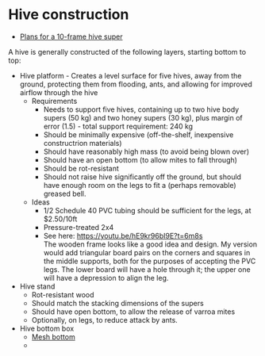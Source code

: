 # Hive construction

* [Plans for a 10-frame hive super]

A hive is generally constructed of the following layers, starting bottom to top:

* Hive platform - Creates a level surface for five hives, away from the ground, protecting them from flooding, ants, and allowing for improved airflow through the hive
    * Requirements
        * Needs to support five hives, containing up to two hive body supers (50 kg) and two honey supers (30 kg), plus margin of error (1.5) - total support requirement: 240 kg
        * Should be minimally expensive (off-the-shelf, inexpensive constructrion materials)
        * Should have reasonably high mass (to avoid being blown over)
        * Should have an open bottom (to allow mites to fall through)
        * Should be rot-resistant
        * Should not raise hive significantly off the ground, but should have enough room on the legs to fit a (perhaps removable) greased bell.
    * Ideas
        * 1/2 Schedule 40 PVC tubing should be sufficient for the legs, at $2.50/10ft
        * Pressure-treated 2x4
        * See here: https://youtu.be/hE9kr96bI9E?t=6m8s  
        The wooden frame looks like a good idea and design.  My version would add triangular board pairs on the corners and squares in the middle supports, both for the purposes of accepting the PVC legs.  The lower board will have a hole through it; the upper one will have a depression to align the leg.
* Hive stand
    * Rot-resistant wood
    * Should match the stacking dimensions of the supers
    * Should have open bottom, to allow the release of varroa mites
    * Optionally, on legs, to reduce attack by ants.
* Hive bottom box
    * [Mesh bottom]
    * 



[Plans for a 10-frame hive super]: http://www.michiganbees.org/wp-content/uploads/2012/01/Hive-Bodies_20110323.pdf

[Mesh bottom]: https://www.youtube.com/watch?v=6rLbAVcGQzs